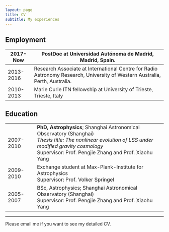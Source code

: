 ```yaml
---
layout: page
title: CV
subtitle: My experiences
---
```


Employment
---------

| 2017-Now |  PostDoc at Universidad Autónoma de Madrid, Madrid, Spain. |
|----------|------------|
| 2013-2016 | Research Associate at International Centre for Radio Astronomy Research, University of Western Australia, Perth, Australia.|
| 2010-2013 | Marie Curie ITN fellowship at University of Trieste, Trieste, Italy|


Education
---------
| | |
|----------|------------|
|2007-2010| **PhD, Astrophysics**; Shanghai Astronomical Observatory (Shanghai) <br/> *Thesis title: The nonlinear evolution of LSS under modified gravity cosmology* <br/> Supervisor: Prof. Pengjie Zhang and Prof. Xiaohu Yang|
|2009-2010| Exchange student at Max-Plank-Institute for Astrophysics <br/> Supervisor: Prof. Volker Springel|
|2005-2007| BSc, Astrophysics; Shanghai Astronomical Observatory (Shanghai) <br/>  Supervisor: Prof. Pengjie Zhang and Prof. Xiaohu Yang|

----------------------------------------------------

Please email me if you want to see my detailed CV.
